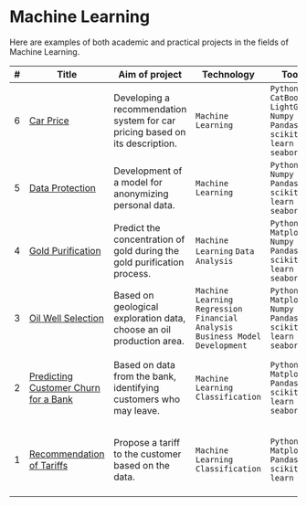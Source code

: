 # Machine Learning
Here are examples of both academic and practical projects in the fields of Machine Learning.

| # | Title | Aim of project | Technology | Tools | Keywords |
|--|--|--|--|--|--|
| 6 | [Car Price](https://github.com/vartemyev88/machine-learning/tree/main/projects/practicum-car_price) | Developing a recommendation system for car pricing based on its description. | `Machine Learning` | `Python` `CatBoost` `LightGBM` `Numpy` `Pandas` `scikit-learn` `seaborn` | gradient boosting, regression |
| 5 | [Data Protection](https://github.com/vartemyev88/machine-learning/tree/main/projects/practicum-data_protection) | Development of a model for anonymizing personal data. | `Machine Learning` | `Python` `Numpy` `Pandas` `scikit-learn` `seaborn` | linear algebra, regression |
| 4 | [Gold Purification](https://github.com/vartemyev88/machine-learning/tree/main/projects/practicum-gold_recovery) | Predict the concentration of gold during the gold purification process. | `Machine Learning` `Data Analysis` | `Python` `Matplotlib` `Numpy` `Pandas` `scikit-learn` `seaborn` | data analysis, regression, custom metrics |
| 3 | [Oil Well Selection](https://github.com/vartemyev88/machine-learning/tree/main/projects/practicum-oil_production) | Based on geological exploration data, choose an oil production area. | `Machine Learning` `Regression` `Financial Analysis` `Business Model Development` | `Python` `Matplotlib` `Numpy` `Pandas` `scikit-learn` `seaborn` | regression, business model development, bootstrap |
| 2 | [Predicting Customer Churn for a Bank](https://github.com/vartemyev88/machine-learning/tree/main/projects/practicum-churn) | Based on data from the bank, identifying customers who may leave. | `Machine Learning` `Classification` | `Python` `Matplotlib` `Pandas` `scikit-learn` `seaborn` | classification, hyperparameter selection, machine learning model selection |
| 1 | [Recommendation of Tariffs](https://github.com/vartemyev88/machine-learning/tree/main/projects/practicum-users_classification) | Propose a tariff to the customer based on the data. | `Machine Learning` `Classification` | `Python` `Matplotlib` `Pandas` `scikit-learn` | classification, hyperparameter selection, machine learning model selection |
